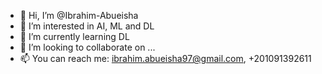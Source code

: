 - 👋 Hi, I’m @Ibrahim-Abueisha
- 👀 I’m interested in AI, ML and DL
- 🌱 I’m currently learning DL
- 💞️ I’m looking to collaborate on ...
- 📫 You can reach me: ibrahim.abueisha97@gmail.com, +201091392611

<!---
Ibrahim-Abueisha/Ibrahim-Abueisha is a ✨ special ✨ repository because its `README.md` (this file) appears on your GitHub profile.
You can click the Preview link to take a look at your changes.
--->
